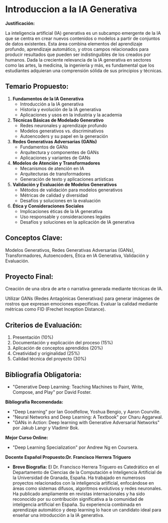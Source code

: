 # Introduccion a la IA Generativa

**Justificación:**

La inteligencia artificial (IA) generativa es un subcampo emergente de la IA que se centra en crear nuevos contenidos o modelos a partir de conjuntos de datos existentes. Esta área combina elementos del aprendizaje profundo, aprendizaje automático, y otros campos relacionados para producir resultados que pueden ser indistinguibles de los creados por humanos. Dada la creciente relevancia de la IA generativa en sectores como las artes, la medicina, la ingeniería y más, es fundamental que los estudiantes adquieran una comprensión sólida de sus principios y técnicas.

## Temario Propuesto:

1. **Fundamentos de la IA Generativa**
    - Introducción a la IA generativa
    - Historia y evolución de la IA generativa
    - Aplicaciones y usos en la industria y la academia
2. **Técnicas Básicas de Modelado Generativo**
    - Redes neuronales y aprendizaje profundo
    - Modelos generativos vs. discriminativos
    - Autoencoders y su papel en la generación
3. **Redes Generativas Adversarias (GANs)**
    - Fundamentos de GANs
    - Arquitectura y componentes de GANs
    - Aplicaciones y variantes de GANs
4. **Modelos de Atención y Transformadores**
    - Mecanismos de atención en IA
    - Arquitecturas de transformadores
    - Generación de texto y aplicaciones artísticas
5. **Validación y Evaluación de Modelos Generativos**
    - Métodos de validación para modelos generativos
    - Métricas de calidad y diversidad
    - Desafíos y soluciones en la evaluación
6. **Ética y Consideraciones Sociales**
    - Implicaciones éticas de la IA generativa
    - Uso responsable y consideraciones legales
    - Desafíos y soluciones en la aplicación de IA generativa

## Conceptos Clave:

Modelos Generativos, Redes Generativas Adversarias (GANs), Transformadores, Autoencoders, Ética en IA Generativa, Validación y Evaluación.

## Proyecto Final: 

Creación de una obra de arte o narrativa generada mediante técnicas de IA.

Utilizar GANs (Redes Antagónicas Generativas) para generar imágenes de rostros que expresan emociones específicas. Evaluar la calidad mediante métricas como FID (Frechet Inception Distance).

## Criterios de Evaluación:

1. Presentación (10%)
2. Documentación y explicación del proceso (15%)
3. Aplicación de conceptos aprendidos (20%)
4. Creatividad y originalidad (25%)
5. Calidad técnica del proyecto (30%)

## Bibliografía Obligatoria:

- "Generative Deep Learning: Teaching Machines to Paint, Write, Compose, and Play" por David Foster.

**Bibliografía Recomendada:**

- "Deep Learning" por Ian Goodfellow, Yoshua Bengio, y Aaron Courville.
- "Neural Networks and Deep Learning: A Textbook" por Charu Aggarwal.
- "GANs in Action: Deep learning with Generative Adversarial Networks" por Jakub Langr y Vladimir Bok.

**Mejor Curso Online:**

- "Deep Learning Specialization" por Andrew Ng en Coursera.

**Docente Español Propuesto:Dr. Francisco Herrera Triguero**

- **Breve Biografía:** El Dr. Francisco Herrera Triguero es Catedrático en el Departamento de Ciencias de la Computación e Inteligencia Artificial de la Universidad de Granada, España. Ha trabajado en numerosos proyectos relacionados con la inteligencia artificial, enfocándose en áreas como sistemas difusos, algoritmos evolutivos y redes neuronales. Ha publicado ampliamente en revistas internacionales y ha sido reconocido por su contribución significativa a la comunidad de inteligencia artificial en España. Su experiencia combinada en aprendizaje automático y deep learning lo hace un candidato ideal para enseñar una introducción a la IA generativa.